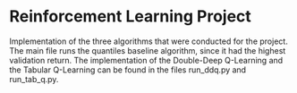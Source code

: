 # Reinforcement Learning Project

Implementation of the three algorithms that were conducted for the project. The main file runs the quantiles baseline algorithm, since it had the highest validation return. The implementation of the Double-Deep Q-Learning and the Tabular Q-Learning can be found in the files run_ddq.py and run_tab_q.py. 
